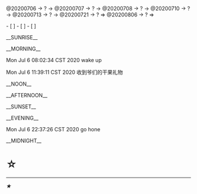 <link rel="stylesheet"  type="text/css" href="s-activity.css"/>
<p class="todo">@20200706 → ? → @20200707 → ? → @20200708 → ? → @20200710 → ? → @20200713 → ? → @20200721 → ? ⇒ @20200806 → ? ⇒ </p>
- [ ]    
- [ ]    
- [ ]    

<p class="tb">__SUNRISE__</p>
<p class="tb">__MORNING__</p>
<p class="ac">Mon Jul  6 08:02:34 CST 2020 wake up</p>
<p class="ac">Mon Jul  6 11:39:11 CST 2020 收到爷们的干果礼物</p>
<p class="tb">__NOON__</p>
<p class="tb">__AFTERNOON__</p>
<p class="tb">__SUNSET__</p>
<p class="tb">__EVENING__</p>
<p class="ac">Mon Jul  6 22:37:26 CST 2020 go hone</p>
<p class="tb">__MIDNIGHT__</p>

# ☆   

---
_★_
